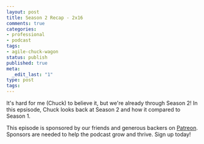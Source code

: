 ```yaml
---
layout: post
title: Season 2 Recap - 2x16
comments: true
categories:
- professional
- podcast
tags:
- agile-chuck-wagon
status: publish
published: true
meta:
  _edit_last: "1"
type: post
tags:
---
```

<p>It's hard for me (Chuck) to believe it, but we're already through Season 2! In this epsisode, Chuck looks back at Season 2 and how it compared to Season 1.</p>
<p>This episode is sponsored by our friends and generous backers on <a href="https://www.patreon.com/agilechuckwagon">Patreon</a>. Sponsors are needed to help the podcast grow and thrive. Sign up today!</p>